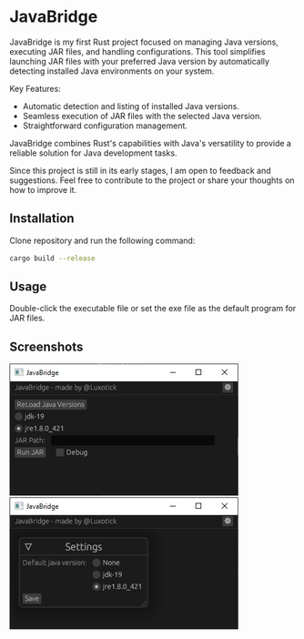 # JavaBridge

JavaBridge is my first Rust project focused on managing Java versions, executing JAR files, and handling configurations. This tool simplifies launching JAR files with your preferred Java version by automatically detecting installed Java environments on your system.

Key Features:

- Automatic detection and listing of installed Java versions.
- Seamless execution of JAR files with the selected Java version.
- Straightforward configuration management.

JavaBridge combines Rust's capabilities with Java's versatility to provide a reliable solution for Java development tasks.

Since this project is still in its early stages, I am open to feedback and suggestions. Feel free to contribute to the project or share your thoughts on how to improve it.

## Installation
Clone repository and run the following command:
```bash
cargo build --release
```

## Usage
Double-click the executable file or set the exe file as the default program for JAR files.

## Screenshots
![image](https://github.com/Luxotick/JavaBridge/blob/main/screenshots/image.jpg?raw=true)
![image2](https://github.com/Luxotick/JavaBridge/blob/main/screenshots/image2.jpg?raw=true)